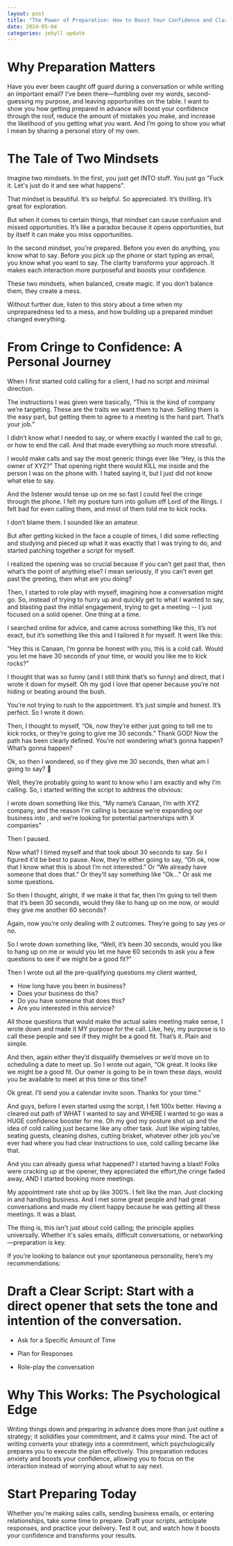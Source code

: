 ```yaml
---
layout: post
title: "The Power of Preparation: How to Boost Your Confidence and Clarity in Business Communications"
date: 2024-05-04
categories: jekyll update
---
```


# Why Preparation Matters
Have you ever been caught off guard during a conversation or while writing an important email? I've been there—fumbling over my words, second-guessing my purpose, and leaving opportunities on the table. I want to show you  how getting prepared in advance will boost your confidence through the roof, reduce the amount of mistakes you make, and increase the likelihood of you getting what you want. And I’m going to show you what I mean by sharing a personal story of my own.  

# The Tale of Two Mindsets

Imagine two mindsets. In the first, you just get INTO stuff. You just go "Fuck it. Let's just do it and see what happens". 

That mindset is beautiful. It’s so helpful. So appreciated. It’s thrilling. It’s great for exploration.

But when it comes to certain things, that mindset can cause confusion and missed opportunities. It’s like a paradox because it opens opportunities, but by itself it can make you miss opportunities.

In the second mindset, you're prepared. Before you even do anything, you know what to say. Before you pick up the phone or start typing an email, you know what you want to say. The clarity transforms your approach. It makes each interaction more purposeful and boosts your confidence. 

These two mindsets, when balanced, create magic. If you don’t balance them, they create a mess.

Without further due, listen to this story about a time when my unpreparedness led to a mess, and how building up a prepared mindset changed everything.

# From Cringe to Confidence: A Personal Journey

When I first started cold calling for a client, I had no script and minimal direction. 

The instructions I was given were basically, “This is the kind of company we’re targeting. These are the traits we want them to have. Selling them is the easy part, but getting them to agree to a meeting is the hard part. That’s  your job.”

I didn’t know what I needed to say, or where exactly I wanted the call to go,  or how to end the call. And that made everything so much more stressful.

I would make calls and say the most generic things ever like “Hey, is this the owner of XYZ?” That opening right there would KILL me inside and the person I was on the phone with. I hated saying it, but I just did not know what else to say. 

And the listener would tense up on me so fast I could feel the cringe through the phone. I felt my posture turn into gollum off Lord of the Rings. I felt bad for even calling them, and most of them told me to kick rocks. 

I don’t blame them. I sounded like an amateur. 

But after getting kicked in the face a couple of times, I did some reflecting and studying and pieced up what it was exactly that I was trying to do, and started patching together a script for myself. 

I realized the opening was so crucial because if you can’t get past that, then what’s the point of anything else? I mean seriously, if you can’t even get past the greeting, then what are you doing? 

Then, I started to role play with myself, imagining how a conversation might go. So, instead of trying to hurry up and quickly get to what I wanted to say, and blasting past the initial engagement, trying to get a meeting --  I just focused on a solid opener. One thing at a time. 

I searched online for advice, and came across something like this, it’s not exact, but it’s something like this and I tailored it for myself. It went like this: 

“Hey this is Canaan, I’m gonna be honest with you, this is a cold call. Would you let me have 30 seconds of your time, or would you like me to kick rocks?” 

I thought that was so funny (and I still think that’s so funny) and direct, that I wrote it down for myself. Oh my god I love that opener because you’re not hiding or beating around the bush. 

You’re not trying to rush to the appointment. It’s just simple and honest. It’s perfect. So I wrote it down. 

Then, I thought to myself, “Ok, now they’re either just going to tell me to kick rocks, or they’re going to give me 30 seconds.” Thank GOD! Now the path has been clearly defined. You’re not wondering what’s gonna happen? What’s gonna happen?

Ok, so then I wondered, so if they give me 30 seconds, then what am I going to say? 🤔

Well, they’re probably going to want to know who I am exactly and why I’m calling. So, i started writing the script to address the obvious: 

I wrote down something like this, “My name’s Canaan, I’m with XYZ company, and the reason I’m calling is because we’re expanding our business into <region>, and we’re looking for potential partnerships with X companies” 

Then I paused. 

Now what? I timed myself and that took about 30 seconds to say. So I figured it’d be best to pause. Now, they’re either going to say, “Oh ok, now that I know what this is about I’m not interested.” Or “We already have someone that does that.” Or they’ll say something like “Ok…” Or ask me some questions. 

So then I thought, alright, if we make it that far, then I’m going to tell them that it’s been 30 seconds, would they like to hang up on me now, or would they give me another 60 seconds? 

Again, now you’re only dealing with 2 outcomes. They’re going to say yes or no. 

So I wrote down something like, “Well, it’s been 30 seconds, would you like to hang up on me or would you let me have 60 seconds to ask you a few questions to see if we might be a good fit?”

Then I wrote out all the pre-qualifying questions my client wanted, 

- How long have you been in business? 
- Does your business do this? 
- Do you have someone that does this? 
- Are you interested in this service? 

All those questions that would make the actual sales meeting make sense, I wrote down and made it MY purpose for the call. Like, hey, my purpose is to call these people and see if they might be a good fit. That’s it. Plain and simple. 

And then, again either they’d disqualify themselves or we’d move on to scheduling a date to meet up. So I wrote out again, “Ok great. It looks like we might be a good fit. Our owner is going to be in town these days, would you be available to meet at this time or this time?

Ok great. I’ll send you a calendar invite soon. Thanks for your time.”

And guys, before I even started using the script, I felt 100x better. Having a cleared out path of WHAT I wanted to say and WHERE I wanted to go was a HUGE confidence booster for me. Oh my god my posture shot up and the idea of cold calling just became like any other task. Just like wiping tables, seating guests, cleaning dishes, cutting brisket, whatever other job you’ve ever had where you had clear instructions to use, cold calling became like that. 

And you can already guess what happened? I started having a blast! Folks were cracking up at the opener, they appreciated the effort,the cringe faded away, AND I started booking more meetings. 

My appointment rate shot up by like 300%. I felt like the man. Just clocking in and handling business. And I met some great people and had great conversations and made my client happy because he was getting all these meetings. It was a blast. 

The thing is, this isn't just about cold calling; the principle applies universally. Whether it's sales emails, difficult conversations, or networking—preparation is key.

If you’re looking to balance out your spontaneous personality, here’s my recommendations: 

# Draft a Clear Script: Start with a direct opener that sets the tone and intention of the conversation.

- Ask for a Specific Amount of Time

- Plan for Responses

- Role-play the conversation

# Why This Works: The Psychological Edge
Writing things down and preparing in advance does more than just outline a strategy; it solidifies your commitment, and it calms your mind. The act of writing converts your strategy into a commitment, which psychologically prepares you to execute the plan effectively. This preparation reduces anxiety and boosts your confidence, allowing you to focus on the interaction instead of worrying about what to say next.

# Start Preparing Today

Whether you're making sales calls, sending business emails, or entering relationships, take some time to prepare. Draft your scripts, anticipate responses, and practice your delivery. Test it out, and watch how it boosts your confidence and transforms your results. 
